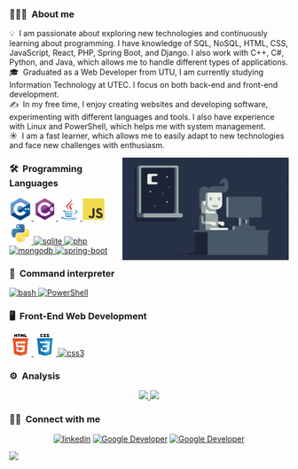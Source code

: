 ### 👨🏻‍💻 &nbsp;About me

💡 &nbsp;I am passionate about exploring new technologies and continuously learning about programming. I have knowledge of SQL, NoSQL, HTML, CSS, JavaScript, React, PHP, Spring Boot, and Django. I also work with C++, C#, Python, and Java, which allows me to handle different types of applications.\
🎓 &nbsp;Graduated as a Web Developer from UTU, I am currently studying Information Technology at UTEC. I focus on both back-end and front-end development.\
✍️ &nbsp;In my free time, I enjoy creating websites and developing software, experimenting with different languages and tools. I also have experience with Linux and PowerShell, which helps me with system management.\
☀️ &nbsp;I am a fast learner, which allows me to easily adapt to new technologies and face new challenges with enthusiasm.

<img alt="Night Coding" src="https://raw.githubusercontent.com/AVS1508/AVS1508/master/assets/Night-Coding.gif" align="right"/>

### 🛠 &nbsp;Programming Languages
<a href="https://www.w3schools.com/cpp/" target="_blank" rel="noreferrer"> <img src="https://raw.githubusercontent.com/devicons/devicon/master/icons/cplusplus/cplusplus-original.svg" alt="cplusplus" width="40" height="40"/> </a> <a href="https://www.w3schools.com/cs/" target="_blank" rel="noreferrer"> <img src="https://raw.githubusercontent.com/devicons/devicon/master/icons/csharp/csharp-original.svg" alt="csharp" width="40" height="40"/> </a> <a href="https://www.java.com" target="_blank" rel="noreferrer"> <img src="https://raw.githubusercontent.com/devicons/devicon/master/icons/java/java-original.svg" alt="java" width="40" height="40"/> </a> <a href="https://developer.mozilla.org/en-US/docs/Web/JavaScript" target="_blank" rel="noreferrer"> <img src="https://raw.githubusercontent.com/devicons/devicon/master/icons/javascript/javascript-original.svg" alt="javascript" width="40" height="40"/> </a> <a href="https://www.python.org" target="_blank" rel="noreferrer"> <img src="https://raw.githubusercontent.com/devicons/devicon/master/icons/python/python-original.svg" alt="python" width="40" height="40"/> </a> <a href="https://www.sqlite.org/" target="_blank" rel="noreferrer"> <img src="https://www.vectorlogo.zone/logos/sqlite/sqlite-icon.svg" alt="sqlite" width="40" height="40"/> </a>
<a href="https://www.php.net/" target="_blank" rel="noreferrer"> <img src="https://www.softel.co.jp/blogs/tech/wordpress/wp-content/uploads/2014/05/php-logo.png" alt="php" width="40" height="40"/> </a>
<a href="https://www.w3schools.com/mongodb/" target="_blank" rel="noreferrer"> <img src="https://1000logos.net/wp-content/uploads/2020/08/MongoDB-Logo.png" alt="mongodb" width="40" height="40"/> </a>
<a href="https://spring.io/projects/spring-boot" target="_blank" rel="noreferrer"> <img src="https://www.4xtreme.com/wp-content/uploads/2019/10/spring-boot-logo.png" alt="spring-boot" width="40" height="40"/> </a>
<!-- <a href="https://www.w3schools.com/django/index.php" target="_blank" rel="noreferrer"> <img src="https://img.alwaysdata.com/marketplace/django.png" alt="django" width="40" height="40"/> </a> -->

### 🐧 &nbsp;Command interpreter
<p align="left">
  <a href="https://www.gnu.org/software/bash/" target="_blank" rel="noreferrer">
    <img src="https://www.vectorlogo.zone/logos/gnu_bash/gnu_bash-icon.svg" alt="bash" width="40" height="40">
  </a>
  <a href="https://www.enablingautomation.com/wp-content/uploads/2020/12/PowerShell-icon-large.png" target="_blank" rel="noreferrer">
    <img src="https://www.enablingautomation.com/wp-content/uploads/2020/12/PowerShell-icon-large.png" alt="PowerShell" width="40" height="40">
  </a>
</p>

### 🖥️ &nbsp;Front-End Web Development
 <a href="https://www.w3.org/html/" target="_blank" rel="noreferrer"> <img src="https://raw.githubusercontent.com/devicons/devicon/master/icons/html5/html5-original-wordmark.svg" alt="html5" width="40" height="40"/> </a>
 <a href="https://www.w3schools.com/css/" target="_blank" rel="noreferrer"> <img src="https://raw.githubusercontent.com/devicons/devicon/master/icons/css3/css3-original-wordmark.svg" alt="css3" width="40" height="40"/> </a>
 <a href="https://www.w3schools.com/react/" target="_blank" rel="noreferrer"> <img src="https://www.pngall.com/wp-content/uploads/15/React-Logo-PNG-Images.png" alt="css3" width="40" height="40"/> </a>

### ⚙️ &nbsp;Analysis

<p align="center">
<a href="https://github.com/AVS1508">
  <img height="150" src="https://github-readme-stats-eight-theta.vercel.app/api?username=Soy-Nahuel&show_icons=true&theme=algolia&include_all_commits=true&count_private=true"/>
  <img height="150" src="https://github-readme-stats-eight-theta.vercel.app/api/top-langs/?username=Soy-Nahuel&layout=compact&langs_count=8&theme=algolia"/>
</a>
</p>

### 🤝🏻 &nbsp;Connect with me

<p align="center">
<a href="https://www.linkedin.com/in/nahuel-tellechea-freire-818a77210/" target="_blank"><img src="https://raw.githubusercontent.com/rahuldkjain/github-profile-readme-generator/master/src/images/icons/Social/linked-in-alt.svg" height="40" width="40" alt="linkedin"/></a>
<a href="https://developers.google.com/profile/u/102102912850606896170?hl=es-419&authuser=9" target="_blank"><img src="https://www.svgrepo.com/show/353810/google-developers.svg" alt="Google Developer" height="40" width="65"/></a>
  <a href="https://portfolio-b980d.web.app/" target="_blank"><img src="https://logodix.com/logo/58267.png" alt="Google Developer" height="40" width="65"/></a>
</p>
<img src="https://komarev.com/ghpvc/?username=Soy-Nahuel">
